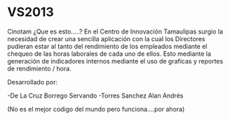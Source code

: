 # VS2013
Cinotam
¿Que es esto.....?
En el Centro de Innovación Tamaulipas surgio la necesidad de crear una sencilla aplicación con la cual los Directores pudieran estar
al tanto del rendimiento de los empleados mediante el chequeo de las horas laborales de cada uno de ellos. Esto mediante la generación de indicadores
internos mediante el uso de graficas y reportes de rendimiento / hora.

Desarrollado por:

-De La Cruz Borrego Servando
-Torres Sanchez Alan Andrés

(No es el mejor codigo del mundo pero funciona....por ahora)
